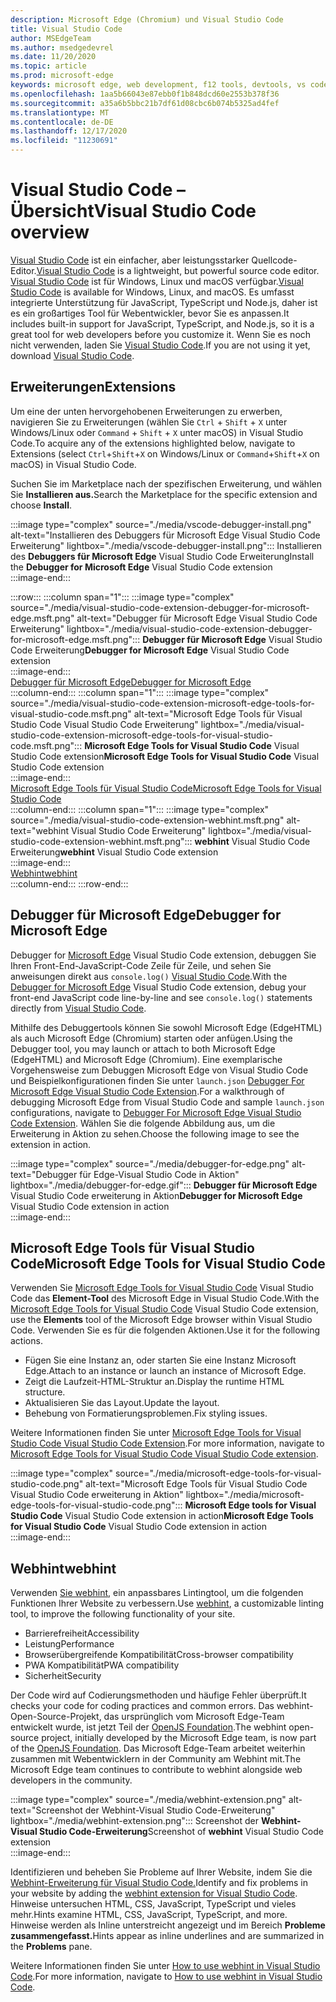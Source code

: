 ```yaml
---
description: Microsoft Edge (Chromium) und Visual Studio Code
title: Visual Studio Code
author: MSEdgeTeam
ms.author: msedgedevrel
ms.date: 11/20/2020
ms.topic: article
ms.prod: microsoft-edge
keywords: microsoft edge, web development, f12 tools, devtools, vs code, visual studio code, debugger, webhint
ms.openlocfilehash: 1aa5b66043e87ebb0f1b848dcd60e2553b378f36
ms.sourcegitcommit: a35a6b5bbc21b7df61d08cbc6b074b5325ad4fef
ms.translationtype: MT
ms.contentlocale: de-DE
ms.lasthandoff: 12/17/2020
ms.locfileid: "11230691"
---
```

# <span data-ttu-id="5070d-104">Visual Studio Code – Übersicht</span><span class="sxs-lookup"><span data-stu-id="5070d-104">Visual Studio Code overview</span></span>  

<span data-ttu-id="5070d-105">[Visual Studio Code][VisualStudioCodeDocs] ist ein einfacher, aber leistungsstarker Quellcode-Editor.</span><span class="sxs-lookup"><span data-stu-id="5070d-105">[Visual Studio Code][VisualStudioCodeDocs] is a lightweight, but powerful source code editor.</span></span>  <span data-ttu-id="5070d-106">[Visual Studio Code][VisualStudioCodeDocs] ist für Windows, Linux und macOS verfügbar.</span><span class="sxs-lookup"><span data-stu-id="5070d-106">[Visual Studio Code][VisualStudioCodeDocs] is available for Windows, Linux, and macOS.</span></span>  <span data-ttu-id="5070d-107">Es umfasst integrierte Unterstützung für JavaScript, TypeScript und Node.js, daher ist es ein großartiges Tool für Webentwickler, bevor Sie es anpassen.</span><span class="sxs-lookup"><span data-stu-id="5070d-107">It includes built-in support for JavaScript, TypeScript, and Node.js, so it is a great tool for web developers before you customize it.</span></span>  <span data-ttu-id="5070d-108">Wenn Sie es noch nicht verwenden, laden Sie [Visual Studio Code][VisualstudioCode].</span><span class="sxs-lookup"><span data-stu-id="5070d-108">If you are not using it yet, download [Visual Studio Code][VisualstudioCode].</span></span>  

## <span data-ttu-id="5070d-109">Erweiterungen</span><span class="sxs-lookup"><span data-stu-id="5070d-109">Extensions</span></span>  

<!--todo: We want to put something like the tiles for extensions Visual Studio Code uses on this page https://code.visualstudio.com/Docs#top-extensions but I don't think this is a markdown page.  I think it's a web page.  I couldn't find anything in https://github.com/Microsoft/vscode-docs that looks like this page. In the meantime, here's what I've come up with: -->  

<span data-ttu-id="5070d-110">Um eine der unten hervorgehobenen Erweiterungen zu erwerben, navigieren Sie zu Erweiterungen \(wählen Sie `Ctrl` + `Shift` + `X` unter Windows/Linux oder `Command` + `Shift` + `X` unter macOS\) in Visual Studio Code.</span><span class="sxs-lookup"><span data-stu-id="5070d-110">To acquire any of the extensions highlighted below, navigate to Extensions \(select `Ctrl`+`Shift`+`X` on Windows/Linux or `Command`+`Shift`+`X` on macOS\) in Visual Studio Code.</span></span>  

<span data-ttu-id="5070d-111">Suchen Sie im Marketplace nach der spezifischen Erweiterung, und wählen Sie **Installieren aus.**</span><span class="sxs-lookup"><span data-stu-id="5070d-111">Search the Marketplace for the specific extension and choose **Install**.</span></span>  

:::image type="complex" source="./media/vscode-debugger-install.png" alt-text="Installieren des Debuggers für Microsoft Edge Visual Studio Code Erweiterung" lightbox="./media/vscode-debugger-install.png":::
   <span data-ttu-id="5070d-113">Installieren des **Debuggers für Microsoft Edge** Visual Studio Code Erweiterung</span><span class="sxs-lookup"><span data-stu-id="5070d-113">Install the **Debugger for Microsoft Edge** Visual Studio Code extension</span></span>  
:::image-end:::  

:::row:::
   :::column span="1":::
      :::image type="complex" source="./media/visual-studio-code-extension-debugger-for-microsoft-edge.msft.png" alt-text="Debugger für Microsoft Edge Visual Studio Code Erweiterung" lightbox="./media/visual-studio-code-extension-debugger-for-microsoft-edge.msft.png":::
         <span data-ttu-id="5070d-115">**Debugger für Microsoft Edge** Visual Studio Code Erweiterung</span><span class="sxs-lookup"><span data-stu-id="5070d-115">**Debugger for Microsoft Edge** Visual Studio Code extension</span></span>  
      :::image-end:::  
      [<span data-ttu-id="5070d-116">Debugger für Microsoft Edge</span><span class="sxs-lookup"><span data-stu-id="5070d-116">Debugger for Microsoft Edge</span></span>](#debugger-for-microsoft-edge)  
   :::column-end:::
   :::column span="1":::
      :::image type="complex" source="./media/visual-studio-code-extension-microsoft-edge-tools-for-visual-studio-code.msft.png" alt-text="Microsoft Edge Tools für Visual Studio Code Visual Studio Code Erweiterung" lightbox="./media/visual-studio-code-extension-microsoft-edge-tools-for-visual-studio-code.msft.png":::
         <span data-ttu-id="5070d-118">**Microsoft Edge Tools for Visual Studio Code** Visual Studio Code extension</span><span class="sxs-lookup"><span data-stu-id="5070d-118">**Microsoft Edge Tools for Visual Studio Code** Visual Studio Code extension</span></span>  
      :::image-end:::  
      [<span data-ttu-id="5070d-119">Microsoft Edge Tools für Visual Studio Code</span><span class="sxs-lookup"><span data-stu-id="5070d-119">Microsoft Edge Tools for Visual Studio Code</span></span>](#microsoft-edge-tools-for-visual-studio-code)  
   :::column-end:::
   :::column span="1":::
      :::image type="complex" source="./media/visual-studio-code-extension-webhint.msft.png" alt-text="webhint Visual Studio Code Erweiterung" lightbox="./media/visual-studio-code-extension-webhint.msft.png":::
         <span data-ttu-id="5070d-121">**webhint** Visual Studio Code Erweiterung</span><span class="sxs-lookup"><span data-stu-id="5070d-121">**webhint** Visual Studio Code extension</span></span>  
      :::image-end:::  
      [<span data-ttu-id="5070d-122">Webhint</span><span class="sxs-lookup"><span data-stu-id="5070d-122">webhint</span></span>](#webhint)  
   :::column-end:::
:::row-end:::  

## <a name="debugger-for-microsoft-edge"></a><span data-ttu-id="5070d-123">Debugger für Microsoft Edge</span><span class="sxs-lookup"><span data-stu-id="5070d-123">Debugger for Microsoft Edge</span></span>  

<span data-ttu-id="5070d-124">Debugger for [Microsoft Edge][VisualstudioMarketplaceDebuggerMicrosoftEdge] Visual Studio Code extension, debuggen Sie Ihren Front-End-JavaScript-Code Zeile für Zeile, und sehen Sie anweisungen direkt aus `console.log()` [Visual Studio Code][VisualstudioCode].</span><span class="sxs-lookup"><span data-stu-id="5070d-124">With the [Debugger for Microsoft Edge][VisualstudioMarketplaceDebuggerMicrosoftEdge] Visual Studio Code extension, debug your front-end JavaScript code line-by-line and see `console.log()` statements directly from [Visual Studio Code][VisualstudioCode].</span></span>  
      
<span data-ttu-id="5070d-125">Mithilfe des Debuggertools können Sie sowohl Microsoft Edge \(EdgeHTML\) als auch Microsoft Edge \(Chromium\) starten oder anfügen.</span><span class="sxs-lookup"><span data-stu-id="5070d-125">Using the Debugger tool, you may launch or attach to both Microsoft Edge \(EdgeHTML\) and Microsoft Edge \(Chromium\).</span></span>  <span data-ttu-id="5070d-126">Eine exemplarische Vorgehensweise zum Debuggen Microsoft Edge von Visual Studio Code und Beispielkonfigurationen finden Sie unter `launch.json` [Debugger For Microsoft Edge Visual Studio Code Extension][VisualStudioCodeDebuggerEdge].</span><span class="sxs-lookup"><span data-stu-id="5070d-126">For a walkthrough of debugging Microsoft Edge from Visual Studio Code and sample `launch.json` configurations, navigate to [Debugger For Microsoft Edge Visual Studio Code Extension][VisualStudioCodeDebuggerEdge].</span></span>  <span data-ttu-id="5070d-127">Wählen Sie die folgende Abbildung aus, um die Erweiterung in Aktion zu sehen.</span><span class="sxs-lookup"><span data-stu-id="5070d-127">Choose the following image to see the extension in action.</span></span>  

:::image type="complex" source="./media/debugger-for-edge.png" alt-text="Debugger für Edge-Visual Studio Code in Aktion" lightbox="./media/debugger-for-edge.gif":::
   <span data-ttu-id="5070d-129">**Debugger für Microsoft Edge** Visual Studio Code erweiterung in Aktion</span><span class="sxs-lookup"><span data-stu-id="5070d-129">**Debugger for Microsoft Edge** Visual Studio Code extension in action</span></span>  
:::image-end:::  

## <a name="#microsoft-edge-tools-for-visual-studio-code"></a><span data-ttu-id="5070d-130">Microsoft Edge Tools für Visual Studio Code</span><span class="sxs-lookup"><span data-stu-id="5070d-130">Microsoft Edge Tools for Visual Studio Code</span></span>

<span data-ttu-id="5070d-131">Verwenden Sie [Microsoft Edge Tools for Visual Studio Code][VisualstudioMarketplaceMicrosoftEdgeToolsVisualStudioCode] Visual Studio Code das **Element-Tool** des Microsoft Edge in Visual Studio Code.</span><span class="sxs-lookup"><span data-stu-id="5070d-131">With the [Microsoft Edge Tools for Visual Studio Code][VisualstudioMarketplaceMicrosoftEdgeToolsVisualStudioCode] Visual Studio Code extension, use the **Elements** tool of the Microsoft Edge browser within Visual Studio Code.</span></span>  <span data-ttu-id="5070d-132">Verwenden Sie es für die folgenden Aktionen.</span><span class="sxs-lookup"><span data-stu-id="5070d-132">Use it for the following actions.</span></span>  

*   <span data-ttu-id="5070d-133">Fügen Sie eine Instanz an, oder starten Sie eine Instanz Microsoft Edge.</span><span class="sxs-lookup"><span data-stu-id="5070d-133">Attach to an instance or launch an instance of Microsoft Edge.</span></span>  
*   <span data-ttu-id="5070d-134">Zeigt die Laufzeit-HTML-Struktur an.</span><span class="sxs-lookup"><span data-stu-id="5070d-134">Display the runtime HTML structure.</span></span>  
*   <span data-ttu-id="5070d-135">Aktualisieren Sie das Layout.</span><span class="sxs-lookup"><span data-stu-id="5070d-135">Update the layout.</span></span>  
*   <span data-ttu-id="5070d-136">Behebung von Formatierungsproblemen.</span><span class="sxs-lookup"><span data-stu-id="5070d-136">Fix styling issues.</span></span>  
    
<span data-ttu-id="5070d-137">Weitere Informationen finden Sie unter [Microsoft Edge Tools for Visual Studio Code Visual Studio Code Extension][VisualStudioCodeMicrosoftEdgeDevtoolsExtension].</span><span class="sxs-lookup"><span data-stu-id="5070d-137">For more information, navigate to [Microsoft Edge Tools for Visual Studio Code Visual Studio Code extension][VisualStudioCodeMicrosoftEdgeDevtoolsExtension].</span></span>  <!--  Choose the following image to see the extension in action.  -->  
      
:::image type="complex" source="./media/microsoft-edge-tools-for-visual-studio-code.png" alt-text="Microsoft Edge Tools für Visual Studio Code Visual Studio Code erweiterung in Aktion" lightbox="./media/microsoft-edge-tools-for-visual-studio-code.png":::
   <span data-ttu-id="5070d-139">**Microsoft Edge tools for Visual Studio Code** Visual Studio Code extension in action</span><span class="sxs-lookup"><span data-stu-id="5070d-139">**Microsoft Edge Tools for Visual Studio Code** Visual Studio Code extension in action</span></span>  
:::image-end:::  

## <a name="#webhint"></a><span data-ttu-id="5070d-140">Webhint</span><span class="sxs-lookup"><span data-stu-id="5070d-140">webhint</span></span>  
      
<span data-ttu-id="5070d-141">Verwenden [Sie webhint][WebhintMain], ein anpassbares Lintingtool, um die folgenden Funktionen Ihrer Website zu verbessern.</span><span class="sxs-lookup"><span data-stu-id="5070d-141">Use [webhint][WebhintMain], a customizable linting tool, to improve the following functionality of your site.</span></span>  

*   <span data-ttu-id="5070d-142">Barrierefreiheit</span><span class="sxs-lookup"><span data-stu-id="5070d-142">Accessibility</span></span>
*   <span data-ttu-id="5070d-143">Leistung</span><span class="sxs-lookup"><span data-stu-id="5070d-143">Performance</span></span>
*   <span data-ttu-id="5070d-144">Browserübergreifende Kompatibilität</span><span class="sxs-lookup"><span data-stu-id="5070d-144">Cross-browser compatibility</span></span>
*   <span data-ttu-id="5070d-145">PWA Kompatibilität</span><span class="sxs-lookup"><span data-stu-id="5070d-145">PWA compatibility</span></span>
*   <span data-ttu-id="5070d-146">Sicherheit</span><span class="sxs-lookup"><span data-stu-id="5070d-146">Security</span></span>

<span data-ttu-id="5070d-147">Der Code wird auf Codierungsmethoden und häufige Fehler überprüft.</span><span class="sxs-lookup"><span data-stu-id="5070d-147">It checks your code for coding practices and common errors.</span></span> <span data-ttu-id="5070d-148">Das webhint-Open-Source-Projekt, das ursprünglich vom Microsoft Edge-Team entwickelt wurde, ist jetzt Teil der [OpenJS Foundation][OpenjsFoundation].</span><span class="sxs-lookup"><span data-stu-id="5070d-148">The webhint open-source project, initially developed by the Microsoft Edge team, is now part of the [OpenJS Foundation][OpenjsFoundation].</span></span>  <span data-ttu-id="5070d-149">Das Microsoft Edge-Team arbeitet weiterhin zusammen mit Webentwicklern in der Community am Webhint mit.</span><span class="sxs-lookup"><span data-stu-id="5070d-149">The Microsoft Edge team continues to contribute to webhint alongside web developers in the community.</span></span>  <!--  Choose the following image to see the extension in action.  -->  
      
:::image type="complex" source="./media/webhint-extension.png" alt-text="Screenshot der Webhint-Visual Studio Code-Erweiterung" lightbox="./media/webhint-extension.png":::
   <span data-ttu-id="5070d-151">Screenshot der **Webhint-Visual Studio Code-Erweiterung**</span><span class="sxs-lookup"><span data-stu-id="5070d-151">Screenshot of **webhint** Visual Studio Code extension</span></span>  
:::image-end:::  
      
<span data-ttu-id="5070d-152">Identifizieren und beheben Sie Probleme auf Ihrer Website, indem Sie die [Webhint-Erweiterung für Visual Studio Code.][VisualstudioMarketplaceWebhint]</span><span class="sxs-lookup"><span data-stu-id="5070d-152">Identify and fix problems in your website by adding the [webhint extension for Visual Studio Code][VisualstudioMarketplaceWebhint].</span></span>  <span data-ttu-id="5070d-153">Hinweise untersuchen HTML, CSS, JavaScript, TypeScript und vieles mehr.</span><span class="sxs-lookup"><span data-stu-id="5070d-153">Hints examine HTML, CSS, JavaScript, TypeScript, and more.</span></span>  <span data-ttu-id="5070d-154">Hinweise werden als Inline unterstreicht angezeigt und im Bereich **Probleme zusammengefasst.**</span><span class="sxs-lookup"><span data-stu-id="5070d-154">Hints appear as inline underlines and are summarized in the **Problems** pane.</span></span>  
      
<span data-ttu-id="5070d-155">Weitere Informationen finden Sie unter [How to use webhint in Visual Studio Code][VisualStudioCodeWebhint].</span><span class="sxs-lookup"><span data-stu-id="5070d-155">For more information, navigate to [How to use webhint in Visual Studio Code][VisualStudioCodeWebhint].</span></span>  

<!--links -->  

[VisualStudioCodeDebuggerEdge]: ./debugger-for-edge.md "Debugger Für Microsoft Edge Visual Studio Code Erweiterung | Microsoft Docs"  
[VisualStudioCodeMicrosoftEdgeDevtoolsExtension]: ./microsoft-edge-devtools-extension.md "Microsoft Edge DevTools für Visual Studio Code Erweiterung | Microsoft Docs"  
[VisualStudioCodeWebhint]: ./webhint.md "Webhint Visual Studio Code Extension | Microsoft Docs"  

[VisualstudioCode]: https://code.visualstudio.com "Visual Studio Code"  
[VisualStudioCodeDocs]: https://code.visualstudio.com/Docs "Dokumentation | Visual Studio Code"   

[VisualstudioMarketplaceDebuggerMicrosoftEdge]: https://marketplace.visualstudio.com/items?itemName=msjsdiag.debugger-for-edge "Debugger für Microsoft Edge | Visual Studio Marketplace"  
[VisualstudioMarketplaceMicrosoftEdgeToolsVisualStudioCode]: https://marketplace.visualstudio.com/items?itemName=ms-edgedevtools.vscode-edge-devtools "Microsoft Edge Tools für Visual Studio Code | Visual Studio Marketplace"  

[VisualstudioMarketplaceWebhint]: https://marketplace.visualstudio.com/items?itemName=webhint.vscode-webhint "webhint | Visual Studio Marketplace"  

[WebhintMain]:  https://webhint.io "webhint"  
[OpenjsFoundation]:  https://openjsf.org "OpenJS Foundation"  
